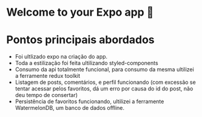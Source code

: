 # Welcome to your Expo app 👋

# Pontos principais abordados
   - Foi ultlizado expo na criação do app.
   - Toda a estilização foi feita ultilizando styled-components
   - Consumo da api totalmente funcional, para consumo da mesma ultilizei a ferramente redux toolkit
   - Listagem de posts, comentários, e perfil funcionando (com excessão se tentar acessar pelos favoritos, dá um erro por causa do id do post, não deu tempo de consertar)
   - Persistência de favoritos funcionando, ultilizei a ferramente WatermelonDB, um banco de dados offline.                                                           
